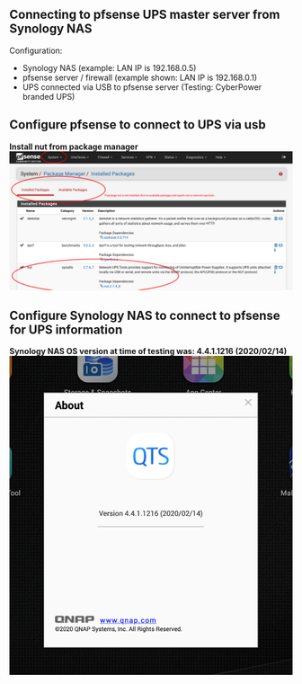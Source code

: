 ## Connecting to pfsense UPS master server from Synology NAS
Configuration:
- Synology NAS (example: LAN IP is 192.168.0.5)
- pfsense server / firewall (example shown: LAN IP is 192.168.0.1)
- UPS connected via USB to pfsense server (Testing: CyberPower branded UPS)

## Configure pfsense to connect to UPS via usb
**Install nut from package manager**
![pfsense nut package](/ups/pfsense_ups_config_package.png)

## Configure Synology NAS to connect to pfsense for UPS information
**Synology NAS OS version at time of testing was: 4.4.1.1216 (2020/02/14)**
![Synology Version](/ups/synology_nas_ups_version.png)



